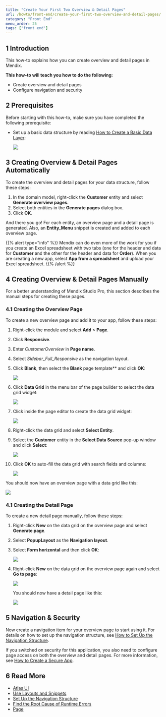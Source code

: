 ```yaml
---
title: "Create Your First Two Overview & Detail Pages"
url: /howto/front-end/create-your-first-two-overview-and-detail-pages/
category: "Front End"
menu_order: 25
tags: ["front end"]
---
```


## 1 Introduction

This how-to explains how you can create overview and detail pages in Mendix. 

**This how-to will teach you how to do the following:**

* Create overview and detail pages
* Configure navigation and security

## 2 Prerequisites

Before starting with this how-to, make sure you have completed the following prerequisite:

*  Set up a basic data structure by reading [How to Create a Basic Data Layer](/howto/data-models/create-a-basic-data-layer/):
   
    ![](/attachments/howto/front-end//create-your-first-two-overview-and-detail-pages/18582175.png)

## 3 Creating Overview & Detail Pages Automatically

To create the overview and detail pages for your data structure, follow these steps:

1. In the domain model, right-click the **Customer** entity and select **Generate overview pages**. 
2. Select both entities in the **Generate pages** dialog box.
3. Click **OK**.

And there you go! For each entity, an overview page and a detail page is generated. Also, an **Entity_Menu** snippet is created and added to each overview page.

{{% alert type="info" %}}
Mendix can do even more of the work for you if you create an Excel spreadsheet with two tabs (one for the header and data for **Customer** and the other for the header and data for **Order**). When you are creating a new app, select **App from a spreadsheet** and upload your Excel spreadsheet.
{{% /alert %}}

## 4 Creating Overview & Detail Pages Manually

For a better understanding of Mendix Studio Pro, this section describes the manual steps for creating these pages.

### 4.1 Creating the Overview Page

To create a new overview page and add it to your app, follow these steps:

1. Right-click the module and select **Add** > **Page**.
2. Click **Responsive**.
3. Enter *CustomerOverview* in **Page name**.
4. Select _Sidebar_Full_Responsive_ as the navigation layout.
5.  Click **Blank**, then select the **Blank** page template** and click **OK**:

    ![](/attachments/howto/front-end//create-your-first-two-overview-and-detail-pages/18581337.png)

6.  Click **Data Grid** in the menu bar of the page builder to select the data grid widget:

    ![](/attachments/howto/front-end//create-your-first-two-overview-and-detail-pages/18581335.png)

7.  Click inside the page editor to create the data grid widget:

    ![](/attachments/howto/front-end//create-your-first-two-overview-and-detail-pages/18581334.png)

8.  Right-click the data grid and select **Select Entity**.
9.  Select the **Customer** entity in the **Select Data Source** pop-up window and click **Select**:

    ![](/attachments/howto/front-end//create-your-first-two-overview-and-detail-pages/18581345.png)

10. Click **OK** to auto-fill the data grid with search fields and columns:

    ![](/attachments/howto/front-end//create-your-first-two-overview-and-detail-pages/18581343.png)

You should now have an overview page with a data grid like this:

![](/attachments/howto/front-end//create-your-first-two-overview-and-detail-pages/18581330.png)

### 4.1 Creating the Detail Page

To create a new detail page manually, follow these steps:

1.  Right-click **New** on the data grid on the overview page and select **Generate page**.
2.  Select **PopupLayout** as the **Navigation layout**.
3.  Select **Form horizontal** and then click **OK**:

    ![](/attachments/howto/front-end//create-your-first-two-overview-and-detail-pages/18581327.png) 

4.  Right-click **New** on the data grid on the overview page again and select **Go to page**:

    ![](/attachments/howto/front-end//create-your-first-two-overview-and-detail-pages/18581326.png)

    You should now have a detail page like this:

    ![](/attachments/howto/front-end//create-your-first-two-overview-and-detail-pages/18581325.png)

## 5 Navigation & Security

Now create a navigation item for your overview page to start using it. For details on how to set up the navigation structure, see [How to Set Up the Navigation Structure](/howto/general/setting-up-the-navigation-structure/).

If you switched on security for this application, you also need to configure page access on both the overview and detail pages. For more information, see [How to Create a Secure App](/howto/security/create-a-secure-app/).

## 6 Read More

* [Atlas UI](/howto/front-end/atlas-ui/)
* [Use Layouts and Snippets](/howto/front-end/layouts-and-snippets/)
* [Set Up the Navigation Structure](/howto/general/setting-up-the-navigation-structure/)
* [Find the Root Cause of Runtime Errors](/howto/monitoring-troubleshooting/finding-the-root-cause-of-runtime-errors/)
* [Page](/refguide/page/)
